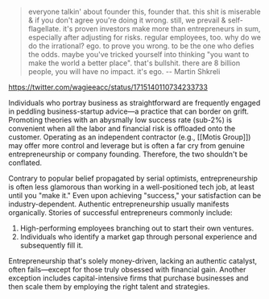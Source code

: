 > everyone talkin' about founder this, founder that. this shit is miserable & if you don't agree you're doing it wrong. still, we prevail & self-flagellate. it's proven investors make more than entrepreneurs in sum, especially after adjusting for risks. regular employees, too. why do we do the irrational? ego. to prove you wrong. to be the one who defies the odds. maybe you've tricked yourself into thinking "you want to make the world a better place". that's bullshit. there are 8 billion people, you will have no impact. it's ego. -- Martin Shkreli

https://twitter.com/wagieeacc/status/1715140110734233733

Individuals who portray business as straightforward are frequently engaged in peddling business-startup advice—a practice that can border on grift. Promoting theories with an abysmally low success rate (sub-2%) is convenient when all the labor and financial risk is offloaded onto the customer. Operating as an independent contractor (e.g., [[Motis Group]]) may offer more control and leverage but is often a far cry from genuine entrepreneurship or company founding. Therefore, the two shouldn't be conflated.

Contrary to popular belief propagated by serial optimists, entrepreneurship is often less glamorous than working in a well-positioned tech job, at least until you "make it." Even upon achieving "success," your satisfaction can be industry-dependent. Authentic entrepreneurship usually manifests organically. Stories of successful entrepreneurs commonly include:

1. High-performing employees branching out to start their own ventures.
2. Individuals who identify a market gap through personal experience and subsequently fill it.

Entrepreneurship that's solely money-driven, lacking an authentic catalyst, often fails—except for those truly obsessed with financial gain. Another exception includes capital-intensive firms that purchase businesses and then scale them by employing the right talent and strategies.
